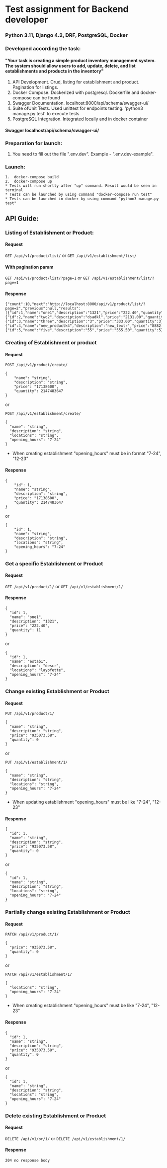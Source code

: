 
# Test assignment for Backend developer
### Python 3.11, Django 4.2, DRF, PostgreSQL, Docker

### Developed according the task:

#### "Your task is creating a simple product inventory management system. The system should allow users to add, update, delete, and list establishments and products in the inventory"
1. API Development. Crud, listing for establishment and product. Pagination for listings.
2. Docker Compose. Dockerized with postgresql. Dockerfile and docker-compose can be found
3. Swagger Documentation. localhost:8000/api/schema/swagger-ui/
4. Suite ofUnit Tests. Used unittest for endpoints testing. 'python3 manage.py test' to execute tests
5. PostgreSQL Integration. Integrated locally and in docker container


#### Swagger localhost/api/schema/swagger-ui/

### Preparation for launch:
1. You need to fill out the file ".env.dev". Example - ".env.dev-example". 

### Launch:
    1.  docker-compose build
    2.  docker-compose up
    * Tests will run shortly after "up" command. Result would be seen in terminal
    * Tests can be launched by using command "docker-compose run test"
    * Tests can be launched in docker by using command "python3 manage.py test"

## API Guide:


### Listing of Establishment or Product:

#### Request

`GET /api/v1/product/list/` 
or
`GET /api/v1/establishment/list/`

#### With pagination param

`GET /api/v1/product/list/?page=1` 
or
`GET /api/v1/establishment/list/?page=1`

#### Response
    
    {"count":10,"next":"http://localhost:8000/api/v1/product/list/?page=2","previous":null,"results":[{"id":1,"name":"one1","description":"1321","price":"222.40","quantity":11},{"id":2,"name":"two2","description":"dsadkl","price":"2131.00","quantity":1},{"id":3,"name":"three","description":"3","price":"333.00","quantity":3},{"id":4,"name":"new_productk4","description":"new_textr","price":"8882.00","quantity":42},{"id":5,"name":"five","description":"55","price":"555.50","quantity":5}]}


### Creating of Establishment or product

#### Request

`POST /api/v1/product/create/` 
    
    {
        "name": "string",
        "description": "string",
        "price": "17138600",
        "quantity": 2147483647
    }

or

`POST /api/v1/establishment/create/`

    {
      "name": "string",
      "description": "string",
      "locations": "string",
      "opening_hours": "7-24"
    }
* When creating establishment "opening_hours" must be in format "7-24", "12-23" 

#### Response

    {
        "id": 1,
        "name": "string",
        "description": "string",
        "price": "17138600",
        "quantity": 2147483647
    }

or

    {
        "id": 1,
        "name": "string",
        "description": "string",
        "locations": "string",
        "opening_hours": "7-24"
    }


### Get a specific Establishment or Product

#### Request

`GET /api/v1/product/1/` 
or
`GET /api/v1/establishment/1/`

#### Response
    {
      "id": 1,
      "name": "one1",
      "description": "1321",
      "price": "222.40",
      "quantity": 11
    }

or

    {
      "id": 1,
      "name": "estab1",
      "description": "descr",
      "locations": "layofette",
      "opening_hours": "7-24"
    }

### Change existing Establishment or Product

#### Request
    
`PUT /api/v1/product/1/` 

    {
      "name": "string",
      "description": "string",
      "price": "935073.58",
      "quantity": 0
    }

or

`PUT /api/v1/establishment/1/` 

    {
      "name": "string",
      "description": "string",
      "locations": "string",
      "opening_hours": "7-24"
    }
* When updating establishment "opening_hours" must be like  "7-24", "12-23" 

#### Response

    {
      "id": 1,
      "name": "string",
      "description": "string",
      "price": "935073.58",
      "quantity": 0
    }

or

    {
      "id": 1,
      "name": "string",
      "description": "string",
      "locations": "string",
      "opening_hours": "7-24"
    }


### Partially change existing Establishment or Product

#### Request
    
`PATCH /api/v1/product/1/` 

    {
      "price": "935073.58",
      "quantity": 0
    }

or

`PATCH /api/v1/establishment/1/` 

    {
      "locations": "string",
      "opening_hours": "7-24"
    }
* When creating establishment "opening_hours" must be like "7-24", "12-23"

#### Response

    {
      "id": 1,
      "name": "string",
      "description": "string",
      "price": "935073.58",
      "quantity": 0
    }

or

    {
      "id": 1,
      "name": "string",
      "description": "string",
      "locations": "string",
      "opening_hours": "7-24"
    }


### Delete existing Establishment or Product

#### Request

`DELETE /api/v1/or/1/`
or
`DELETE /api/v1/establishment/1/`

#### Response
    204 no response body
